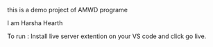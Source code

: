 this is a demo project of AMWD programe

I am Harsha Hearth

To run :
Install live server extention on your VS code and click go live.
